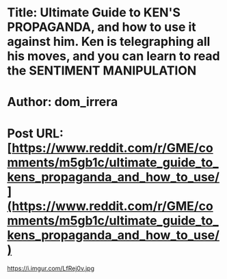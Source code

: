 # Title: Ultimate Guide to KEN'S PROPAGANDA, and how to use it against him. Ken is telegraphing all his moves, and you can learn to read the SENTIMENT MANIPULATION
# Author: dom_irrera
# Post URL: [https://www.reddit.com/r/GME/comments/m5gb1c/ultimate_guide_to_kens_propaganda_and_how_to_use/](https://www.reddit.com/r/GME/comments/m5gb1c/ultimate_guide_to_kens_propaganda_and_how_to_use/)


https://i.imgur.com/LfRej0v.jpg